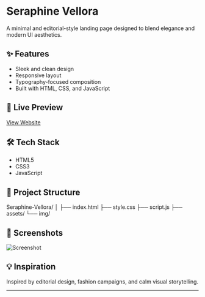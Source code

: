 # Seraphine Vellora

A minimal and editorial-style landing page designed to blend elegance and modern UI aesthetics.

## ✨ Features

- Sleek and clean design
- Responsive layout
- Typography-focused composition
- Built with HTML, CSS, and JavaScript

## 🔗 Live Preview

[View Website](https://milanxcode.github.io/Seraphine-Vellora/)

## 🛠 Tech Stack

- HTML5
- CSS3
- JavaScript

## 📁 Project Structure

Seraphine-Vellora/
│
├── index.html
├── style.css
├── script.js
├── assets/
└── img/



## 📸 Screenshots

![Screenshot](./img/)

## 💡 Inspiration

Inspired by editorial design, fashion campaigns, and calm visual storytelling.

---



